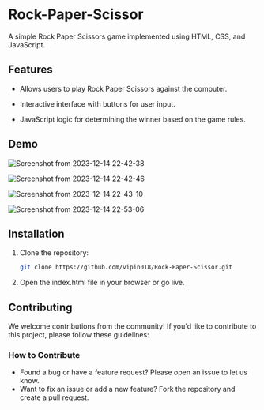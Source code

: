 # Rock-Paper-Scissor
<p>A simple Rock Paper Scissors game implemented using HTML, CSS, and JavaScript. </p>

## Features

* Allows users to play Rock Paper Scissors against the computer.
+ Interactive interface with buttons for user input.
- JavaScript logic for determining the winner based on the game rules.

## Demo

![Screenshot from 2023-12-14 22-42-38](https://github.com/vipin018/Rock-Paper-Scissor/assets/126965441/a1954b95-4e90-4b35-a6f3-277ed20d9f94)

![Screenshot from 2023-12-14 22-42-46](https://github.com/vipin018/Rock-Paper-Scissor/assets/126965441/1f99a133-d00b-4e56-8006-a585a106a15a)

![Screenshot from 2023-12-14 22-43-10](https://github.com/vipin018/Rock-Paper-Scissor/assets/126965441/e96bea08-2724-442e-ae88-067a3483dffb)

![Screenshot from 2023-12-14 22-53-06](https://github.com/vipin018/Rock-Paper-Scissor/assets/126965441/e1ea3b5c-bc2d-41d2-9c07-3c64455c466a)

## Installation
1. Clone the repository:


   ```sh
   git clone https://github.com/vipin018/Rock-Paper-Scissor.git

2. Open the index.html file in your browser or go live.

## Contributing

We welcome contributions from the community! If you'd like to contribute to this project, please follow these guidelines:

### How to Contribute

- Found a bug or have a feature request? Please open an issue to let us know.
- Want to fix an issue or add a new feature? Fork the repository and create a pull request.

  
